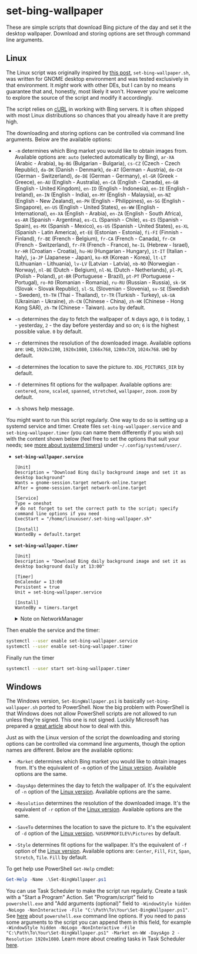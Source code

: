 # set-bing-wallpaper

These are simple scripts that download Bing picture of the day and set it the desktop wallpaper. Download and storing options are set through command line arguments.

## Linux

The Linux script was originally inspired by [this post](https://ubuntuforums.org/showthread.php?t=2074098&p=12308115#post12308115), `set-bing-wallpaper.sh`, was written for GNOME desktop environment and was tested exclusively in that environment. It *might* work with other DEs, but I can by no means guarantee that and, honestly, most likely it won't. However you're welcome to explore the source of the script and modify it accordingly.

The script relies on [cURL](http://curl.haxx.se) in working with Bing servers. It is often shipped with most Linux distributions so chances that you already have it are pretty high.

The downloading and storing options can be controlled via command line arguments. Below are the available options:

* `-m` determines which Bing market you would like to obtain images from. Available options are: `auto` (selected automatically by Bing), `ar-XA` (Arabic - Arabia), `bg-BG` (Bulgarian - Bulgaria), `cs-CZ` (Czech - Czech Republic), `da-DK` (Danish - Denmark), `de-AT` (German - Austria), `de-CH` (German - Switzerland), `de-DE` (German - Germany), `el-GR` (Greek - Greece), `en-AU` (English - Australia), `en-CA` (English - Canada), `en-GB` (English - United Kingdom), `en-ID` (English - Indonesia), `en-IE` (English - Ireland), `en-IN` (English - India), `en-MY` (English - Malaysia), `en-NZ` (English - New Zealand), `en-PH` (English - Philippines), `en-SG` (English - Singapore), `en-US` (English - United States), `en-WW` (English - International), `en-XA` (English - Arabia), `en-ZA` (English - South Africa), `es-AR` (Spanish - Argentina), `es-CL` (Spanish - Chile), `es-ES` (Spanish - Spain), `es-MX` (Spanish - Mexico), `es-US` (Spanish - United States), `es-XL` (Spanish - Latin America), `et-EE` (Estonian - Estonia), `fi-FI` (Finnish - Finland), `fr-BE` (French - Belgium), `fr-CA` (French - Canada), `fr-CH` (French - Switzerland), `fr-FR` (French - France), `he-IL` (Hebrew - Israel), `hr-HR` (Croatian - Croatia), `hu-HU` (Hungarian - Hungary), `it-IT` (Italian - Italy), `ja-JP` (Japanese - Japan), `ko-KR` (Korean - Korea), `lt-LT` (Lithuanian - Lithuania), `lv-LV` (Latvian - Latvia), `nb-NO` (Norwegian - Norway), `nl-BE` (Dutch - Belgium), `nl-NL` (Dutch - Netherlands), `pl-PL` (Polish - Poland), `pt-BR` (Portuguese - Brazil), `pt-PT` (Portuguese - Portugal), `ro-RO` (Romanian - Romania), `ru-RU` (Russian - Russia), `sk-SK` (Slovak - Slovak Republic), `sl-SL` (Slovenian - Slovenia), `sv-SE` (Swedish - Sweden), `th-TH` (Thai - Thailand), `tr-TR` (Turkish - Turkey), `uk-UA` (Ukrainian - Ukraine), `zh-CN` (Chinese - China), `zh-HK` (Chinese - Hong Kong SAR), `zh-TW` (Chinese - Taiwan). `auto` by default.

* `-n` determines the day to fetch the wallpaper of. `N` days ago, `0` is today, `1` - yesterday, `2` - the day before yesterday and so on; `6` is the highest possible value. `0` by default.

* `-r` determines the resolution of the downloaded image. Available options are: `UHD`, `1920x1200`, `1920x1080`, `1366x768`, `1280x720`, `1024x768`. `UHD` by default.

* `-d` determines the location to save the picture to. `XDG_PICTURES_DIR` by default.

* `-f` determines fit options for the wallpaper. Available options are: `centered`, `none`, `scaled`, `spanned`, `stretched`, `wallpaper`, `zoom`. `zoom` by default.

* `-h` shows help message.

You might want to run this script regularly. One way to do so is setting up a systemd service and timer. Create files `set-bing-wallpaper.service` and `set-bing-wallpaper.timer` (you can name them differently if you wish so) with the content shown below (feel free to set the options that suit your needs; see [more about systemd timers](https://wiki.archlinux.org/index.php/Systemd/Timers)) under `~/.config/systemd/user/`.

* **`set-bing-wallpaper.service`**

    ```text
    [Unit]
    Description = "Download Bing daily background image and set it as desktop background"
    Wants = gnome-session.target network-online.target
    After = gnome-session.target network-online.target

    [Service]
    Type = oneshot
    # do not forget to set the correct path to the script; specify command line options if you need
    ExecStart = "/home/linuxuser/.set-bing-wallpaper.sh"

    [Install]
    WantedBy = default.target
    ```

* **`set-bing-wallpaper.timer`**

    ```text
    [Unit]
    Description = "Download Bing daily background image and set it as desktop background daily at 13:00"

    [Timer]
    OnCalendar = 13:00
    Persistent = true
    Unit = set-bing-wallpaper.service

    [Install]
    WantedBy = timers.target
    ```

    <details>

    <summary>Note on NetworkManager</summary>
    
    If the network is managed by NetworkManager, `NetworkManager-wait-online.service` should be used instead of `network-online.target` in the unit file above. In that case keep in mind that this service can have a bit odd defaults: (at least) on some distros it runs `nm-online` with the `-s` switch which makes it wait for the NetworkManager startup instead of an actual connection.
    This can be changed by editing the unit file. Run:

    ```bash
    sudo systemctl edit NetworkManager-wait-online.service
    ```

    Add the following override:

    ```bash
    [Service]
    ExecStart=
    ExecStart=/usr/bin/nm-online -q
    ```

    Finally reload the daemons: `sudo systemctl daemon-reload`.
    </details>

Then enable the service and the timer:

```bash
systemctl --user enable set-bing-wallpaper.service
systemctl --user enable set-bing-wallpaper.timer
```

Finally run the timer

```bash
systemctl --user start set-bing-wallpaper.timer
```

## Windows

The Windows version, `Set-BingWallpaper.ps1` is basically `set-bing-wallpaper.sh` ported to PowerShell. Now the big problem with PowerShell is that Windows does not allow PowerShell scripts are not allowed to run unless they're signed. This one is not signed. Luckily Microsoft has prepared a [great article](https://docs.microsoft.com/en-us/powershell/module/microsoft.powershell.core/about/about_signing) about how to deal with this.

Just as with the Linux version of the script the downloading and storing options can be controlled via command line arguments, though the option names are different. Below are the available options:

* `-Market` determines which Bing market you would like to obtain images from. It's the equivalent of `-m` option of the [Linux version](#Linux). Available options are the same.

* `-DaysAgo` determines the day to fetch the wallpaper of. It's the equivalent of `-n` option of the [Linux version](#Linux). Available options are the same.

* `-Resolution` determines the resolution of the downloaded image. It's the equivalent of `-r` option of the [Linux version](#Linux). Available options are the same.

* `-SaveTo` determines the location to save the picture to. It's the equivalent of `-d` option of the [Linux version](#Linux). `%USERPROFILE%\Pictures` by default.

* `-Style` determines fit options for the wallpaper. It's the equivalent of `-f` option of the [Linux version](#Linux). Available options are: `Center`, `Fill`, `Fit`, `Span`, `Stretch`, `Tile`. `Fill` by default.

To get help use PowerShell `Get-Help` cmdlet:

```powershell
Get-Help -Name .\Set-BingWallpaper.ps1
```

You can use Task Scheduler to make the script run regularly.
Create a task with a "Start a Program" Action. Set "Program/script" field to `powershell.exe` and "Add arguments (optional)" field to `-WindowStyle hidden -NoLogo -NonInteractive -File "C:\Path\To\Your\Set-BingWallpaper.ps1"`. See [here](https://docs.microsoft.com/ru-ru/powershell/module/microsoft.powershell.core/about/about_powershell_exe) about `powershell.exe` command line options.
If you need to pass some arguments to the script you can append them in this field, for example `-WindowStyle hidden -NoLogo -NonInteractive -File "C:\Path\To\Your\Set-BingWallpaper.ps1" -Market en-WW -DaysAgo 2 -Resolution 1920x1080`.
Learn more about creating tasks in Task Scheduler [here](https://www.windowscentral.com/how-create-automated-task-using-task-scheduler-windows-10).
